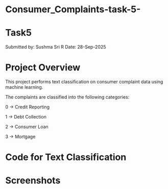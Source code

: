 # Consumer_Complaints-task-5-
# Task5

Submitted by:  Sushma Sri R
Date: 28-Sep-2025 

# Project Overview  
This project performs text classification on consumer complaint data using machine learning.

The complaints are classified into the following categories:

0 → Credit Reporting

1 → Debt Collection

2 → Consumer Loan

3 → Mortgage


# Code for Text Classification

# Screenshots
